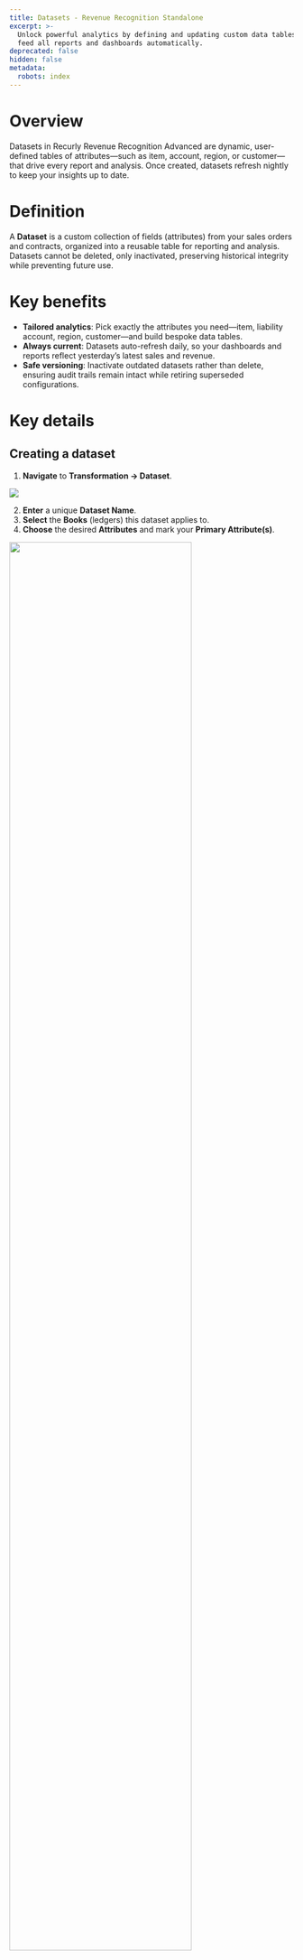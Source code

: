 ```yaml
---
title: Datasets - Revenue Recognition Standalone
excerpt: >-
  Unlock powerful analytics by defining and updating custom data tables that
  feed all reports and dashboards automatically.
deprecated: false
hidden: false
metadata:
  robots: index
---
```

# Overview

Datasets in Recurly Revenue Recognition Advanced are dynamic, user-defined tables of attributes—such as item, account, region, or customer—that drive every report and analysis. Once created, datasets refresh nightly to keep your insights up to date.

# Definition

A **Dataset** is a custom collection of fields (attributes) from your sales orders and contracts, organized into a reusable table for reporting and analysis. Datasets cannot be deleted, only inactivated, preserving historical integrity while preventing future use.

# Key benefits

* **Tailored analytics**: Pick exactly the attributes you need—item, liability account, region, customer—and build bespoke data tables.
* **Always current**: Datasets auto-refresh daily, so your dashboards and reports reflect yesterday’s latest sales and revenue.
* **Safe versioning**: Inactivate outdated datasets rather than delete, ensuring audit trails remain intact while retiring superseded configurations.

# Key details

## Creating a dataset

1. **Navigate** to **Transformation → Dataset**.

<Image align="center" className="border" border={true} src="https://files.readme.io/bb61372-image.png" />

2. **Enter** a unique **Dataset Name**.
3. **Select** the **Books** (ledgers) this dataset applies to.
4. **Choose** the desired **Attributes** and mark your **Primary Attribute(s)**.

<Image align="center" className="border" border={true} width="80% " src="https://files.readme.io/04cf460-image.png" />

5. **Click** **Save** to finalize the configuration.

Once saved, any uploaded sales order with matching identifiers will populate your new dataset. You’ll see the data reflected in the Revenue Workbench and across all analytics reports, ensuring consistent, accurate insights.

<Image align="center" className="border" border={true} width="80% " src="https://files.readme.io/9cdca79-image.png" />

> **Note:** Datasets cannot be permanently deleted; you can only toggle a dataset to **Inactive** to retire it from future use while retaining historical records.